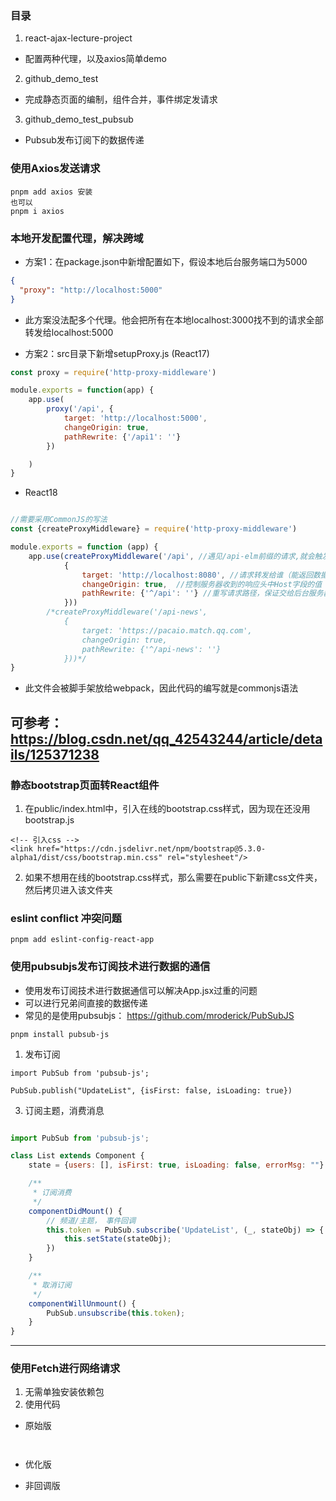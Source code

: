 ### 目录
1. react-ajax-lecture-project
* 配置两种代理，以及axios简单demo
2. github_demo_test
* 完成静态页面的编制，组件合并，事件绑定发请求
3. github_demo_test_pubsub
* Pubsub发布订阅下的数据传递

### 使用Axios发送请求

```
pnpm add axios 安装
也可以
pnpm i axios
```

### 本地开发配置代理，解决跨域

* 方案1：在package.json中新增配置如下，假设本地后台服务端口为5000

```json
{
  "proxy": "http://localhost:5000"
}
```
- 此方案没法配多个代理。他会把所有在本地localhost:3000找不到的请求全部转发给localhost:5000

* 方案2：src目录下新增setupProxy.js (React17)
```js
const proxy = require('http-proxy-middleware')

module.exports = function(app) {
    app.use(
        proxy('/api', {
            target: 'http://localhost:5000',
            changeOrigin: true,
            pathRewrite: {'/api1': ''}
        })

    )
}

```

* React18
```js

//需要采用CommonJS的写法
const {createProxyMiddleware} = require('http-proxy-middleware')

module.exports = function (app) {
    app.use(createProxyMiddleware('/api', //遇见/api-elm前缀的请求,就会触发该代理配置
            {
                target: 'http://localhost:8080', //请求转发给谁（能返回数据的服务器地址）
                changeOrigin: true,  //控制服务器收到的响应头中Host字段的值
                pathRewrite: {'^/api': ''} //重写请求路径，保证交给后台服务器是正常地请求地址（必须配置）
            }))
        /*createProxyMiddleware('/api-news',
            {
                target: 'https://pacaio.match.qq.com',
                changeOrigin: true,
                pathRewrite: {'^/api-news': ''}
            }))*/
}
```
- 此文件会被脚手架放给webpack，因此代码的编写就是commonjs语法

可参考：
https://blog.csdn.net/qq_42543244/article/details/125371238
---

### 静态bootstrap页面转React组件
1. 在public/index.html中，引入在线的bootstrap.css样式，因为现在还没用bootstrap.js
```
<!-- 引入css -->
<link href="https://cdn.jsdelivr.net/npm/bootstrap@5.3.0-alpha1/dist/css/bootstrap.min.css" rel="stylesheet"/>
```
2. 如果不想用在线的bootstrap.css样式，那么需要在public下新建css文件夹，然后拷贝进入该文件夹


### eslint conflict 冲突问题
```
pnpm add eslint-config-react-app
```

### 使用pubsubjs发布订阅技术进行数据的通信
* 使用发布订阅技术进行数据通信可以解决App.jsx过重的问题
* 可以进行兄弟间直接的数据传递
* 常见的是使用pubsubjs： https://github.com/mroderick/PubSubJS
```
pnpm install pubsub-js
```
1. 发布订阅
```
import PubSub from 'pubsub-js';

PubSub.publish("UpdateList", {isFirst: false, isLoading: true})
```

3. 订阅主题，消费消息
```js

import PubSub from 'pubsub-js';

class List extends Component {
    state = {users: [], isFirst: true, isLoading: false, errorMsg: ""}

    /**
     * 订阅消费
     */
    componentDidMount() {
        // 频道/主题， 事件回调
        this.token = PubSub.subscribe('UpdateList', (_, stateObj) => {
            this.setState(stateObj);
        })
    }

    /**
     * 取消订阅
     */
    componentWillUnmount() {
        PubSub.unsubscribe(this.token);
    }
}

```
---

### 使用Fetch进行网络请求
1. 无需单独安装依赖包
2. 使用代码
- 原始版
```


```
- 优化版

- 非回调版
